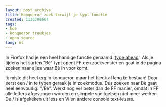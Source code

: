 ```yaml
---
layout: post_archive
title: Konqueror zoek terwijl je typt functie
created: 1130398664
tags:
- kde
- konqueror truukjes
- open source
lang: nl
---
```

In Firefox had je een heel handige functie genaamd '[type ahead](http://www.mozilla.org/access/type-ahead/)'. Als je tijdens het surfen "Bè" typt opent FF een zoekvenster en gaat in de pagina zoeken naar alles waar Bè in voor komt.

Ik miste dit heel erg in konqueror. maar het bleek al lang te bestaan! Door eerst een / in te typen geraak je in zoekmodus. Dus zoeken naar Bè gaat heel eenvoudig: "/Bè". Werkt nog vel beter dan de FF manier, omdat in FF alle letters afgevangen worden en simpele sneltoetsen niet meer werken. De / is afgekeken uit less en Vi en andere console text-lezers.
